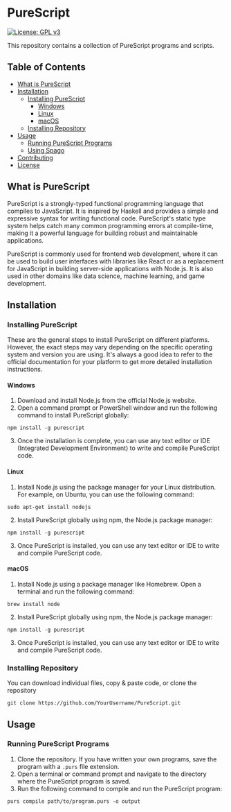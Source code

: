 # PureScript

[![License: GPL v3](https://img.shields.io/badge/License-GPLv3-blue.svg)](https://www.gnu.org/licenses/gpl-3.0)

This repository contains a collection of PureScript programs and scripts.

## Table of Contents
- [What is PureScript](#what-is-purescript)   
- [Installation](#installation)
  - [Installing PureScript](#installing-purescript)    
    - [Windows](#windows)
    - [Linux](#linux)
    - [macOS](#macOS)  
  - [Installing Repository](#installing-repository)  
- [Usage](#usage)
  - [Running PureScript Programs](#running-purescript-programs)
  - [Using Spago](#using-spago)
- [Contributing](#contributing)
- [License](#license)

## What is PureScript

PureScript is a strongly-typed functional programming language that compiles to JavaScript. It is inspired by Haskell and provides a simple and expressive syntax for writing functional code. PureScript's static type system helps catch many common programming errors at compile-time, making it a powerful language for building robust and maintainable applications.

PureScript is commonly used for frontend web development, where it can be used to build user interfaces with libraries like React or as a replacement for JavaScript in building server-side applications with Node.js. It is also used in other domains like data science, machine learning, and game development.

## Installation

### Installing PureScript

These are the general steps to install PureScript on different platforms. However, the exact steps may vary depending on the specific operating system and version you are using. It's always a good idea to refer to the official documentation for your platform to get more detailed installation instructions.

#### Windows

1. Download and install Node.js from the official Node.js website.
2. Open a command prompt or PowerShell window and run the following command to install PureScript globally:

```
npm install -g purescript
```

3. Once the installation is complete, you can use any text editor or IDE (Integrated Development Environment) to write and compile PureScript code.

#### Linux

1. Install Node.js using the package manager for your Linux distribution. For example, on Ubuntu, you can use the following command:

```
sudo apt-get install nodejs
```

2. Install PureScript globally using npm, the Node.js package manager:

```
npm install -g purescript
```

3. Once PureScript is installed, you can use any text editor or IDE to write and compile PureScript code.

#### macOS

1. Install Node.js using a package manager like Homebrew. Open a terminal and run the following command:

```
brew install node
```

2. Install PureScript globally using npm, the Node.js package manager:

```
npm install -g purescript
```

3. Once PureScript is installed, you can use any text editor or IDE to write and compile PureScript code.

### Installing Repository

You can download individual files, copy & paste code, or clone the repository

```
git clone https://github.com/YourUsername/PureScript.git
```
      
## Usage

### Running PureScript Programs

1. Clone the repository. If you have written your own programs, save the program with a `.purs` file extension.
2. Open a terminal or command prompt and navigate to the directory where the PureScript program is saved.
3. Run the following command to compile and run the PureScript program:

```
purs compile path/to/program.purs -o output
```
